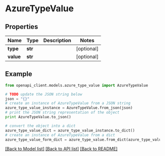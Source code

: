 # AzureTypeValue


## Properties
Name | Type | Description | Notes
------------ | ------------- | ------------- | -------------
**type** | **str** |  | [optional] 
**value** | **str** |  | [optional] 

## Example

```python
from openapi_client.models.azure_type_value import AzureTypeValue

# TODO update the JSON string below
json = "{}"
# create an instance of AzureTypeValue from a JSON string
azure_type_value_instance = AzureTypeValue.from_json(json)
# print the JSON string representation of the object
print AzureTypeValue.to_json()

# convert the object into a dict
azure_type_value_dict = azure_type_value_instance.to_dict()
# create an instance of AzureTypeValue from a dict
azure_type_value_form_dict = azure_type_value.from_dict(azure_type_value_dict)
```
[[Back to Model list]](../README.md#documentation-for-models) [[Back to API list]](../README.md#documentation-for-api-endpoints) [[Back to README]](../README.md)


